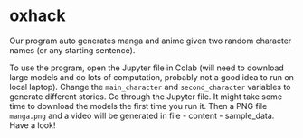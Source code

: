 # oxhack
Our program auto generates manga and anime given two random character names (or any starting sentence).

To use the program, open the Jupyter file in Colab (will need to download large models and do lots of computation, probably not a good idea to run on local laptop). 
Change the `main_character` and `second_character` variables to generate different stories. 
Go through the Jupyter file. It might take some time to download the models the first time you run it. 
Then a PNG file `manga.png` and a video will be generated in file - content - sample_data. Have a look! 
